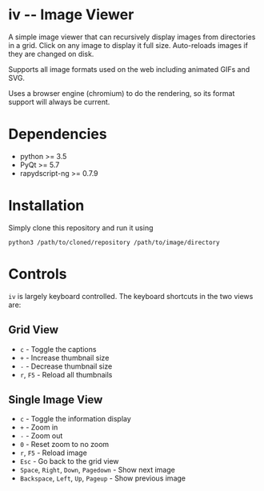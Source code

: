 iv -- Image Viewer
=========================

A simple image viewer that can recursively display images from directories in a
grid. Click on any image to display it full size. Auto-reloads images if
they are changed on disk.

Supports all image formats used on the web including animated GIFs and SVG.

Uses a browser engine (chromium) to do the rendering, so its format support
will always be current.

Dependencies
==============

* python >= 3.5
* PyQt >= 5.7
* rapydscript-ng >= 0.7.9

Installation
==============

Simply clone this repository and run it using

```
python3 /path/to/cloned/repository /path/to/image/directory
```

Controls
===========

`iv` is largely keyboard controlled. The keyboard shortcuts in the two views are:

Grid View
-------------

* `c` - Toggle the captions
* `+` - Increase thumbnail size
* `-` - Decrease thumbnail size
* `r`, `F5` - Reload all thumbnails

Single Image View
-------------------

* `c` - Toggle the information display
* `+` - Zoom in
* `-` - Zoom out
* `0` - Reset zoom to no zoom
* `r`, `F5` - Reload image
* `Esc` - Go back to the grid view
* `Space`, `Right`, `Down`, `Pagedown` - Show next image
* `Backspace`, `Left`, `Up`, `Pageup` - Show previous image
